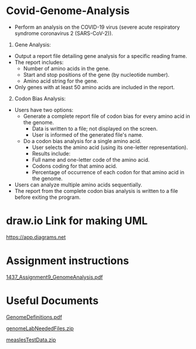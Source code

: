 # Covid-Genome-Analysis
- Perform an analysis on the COVID-19 virus (severe acute respiratory syndrome coronavirus 2 (SARS-CoV-2)).

1. Gene Analysis:

  - Output a report file detailing gene analysis for a specific reading frame.
  - The report includes:
    - Number of amino acids in the gene.
    - Start and stop positions of the gene (by nucleotide number).
    - Amino acid string for the gene.
  - Only genes with at least 50 amino acids are included in the report.

2. Codon Bias Analysis:

  - Users have two options:
    - Generate a complete report file of codon bias for every amino acid in the genome.
      - Data is written to a file; not displayed on the screen.
      - User is informed of the generated file's name.
    - Do a codon bias analysis for a single amino acid.
      - User selects the amino acid (using its one-letter representation).
      - Results include:
      - Full name and one-letter code of the amino acid.
      - Codons coding for that amino acid.
      - Percentage of occurrence of each codon for that amino acid in the genome.
  - Users can analyze multiple amino acids sequentially.
  - The report from the complete codon bias analysis is written to a file before exiting the program.



# draw.io Link for making UML
https://app.diagrams.net




# Assignment instructions
[1437_Assignment9_GenomeAnalysis.pdf](https://github.com/Juanchivp12/Covid-Genome-Analysis/files/14891351/1437_Assignment9_GenomeAnalysis.pdf)




# Useful Documents
[GenomeDefinitions.pdf](https://github.com/Juanchivp12/Covid-Genome-Analysis/files/14891356/GenomeDefinitions.pdf)

[genomeLabNeededFiles.zip](https://github.com/Juanchivp12/Covid-Genome-Analysis/files/14891358/genomeLabNeededFiles.zip)

[measlesTestData.zip](https://github.com/Juanchivp12/Covid-Genome-Analysis/files/14891369/measlesTestData.zip)


